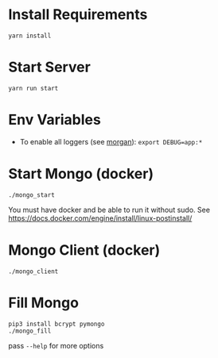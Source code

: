 # Install Requirements
`yarn install`

# Start Server
`yarn run start`

# Env Variables
- To enable all loggers (see [morgan](https://github.com/expressjs/morgan)): `export DEBUG=app:*`

# Start Mongo (docker)
`./mongo_start`

You must have docker and be able to run it without sudo.
See https://docs.docker.com/engine/install/linux-postinstall/

# Mongo Client (docker)
`./mongo_client`

# Fill Mongo
```
pip3 install bcrypt pymongo
./mongo_fill
```

pass `--help` for more options
